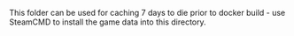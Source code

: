 This folder can be used for caching 7 days to die prior to docker build - use SteamCMD to install the game data into this directory.
